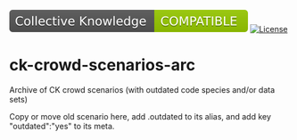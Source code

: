 [![compatibility](https://github.com/ctuning/ck-guide-images/blob/master/ck-compatible.svg)](https://github.com/ctuning/ck)
[![License](https://img.shields.io/badge/License-BSD%203--Clause-blue.svg)](https://opensource.org/licenses/BSD-3-Clause)

# ck-crowd-scenarios-arc
Archive of CK crowd scenarios (with outdated code species and/or data sets)

Copy or move old scenario here, add .outdated to its alias,
and add key "outdated":"yes" to its meta.
